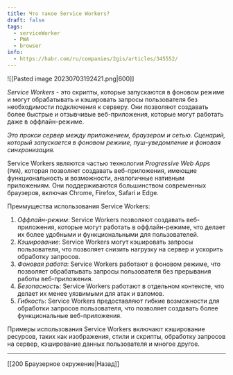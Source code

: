 ```yaml
---
title: Что такое Service Workers?
draft: false
tags:
  - serviceWorker
  - PWA
  - browser
info:
  - https://habr.com/ru/companies/2gis/articles/345552/
---
```

![[Pasted image 20230703192421.png|600]]

_Service Workers_ - это скрипты, которые запускаются в фоновом режиме и могут обрабатывать и кэшировать запросы пользователя без необходимости подключения к серверу. Они позволяют создавать более быстрые и отзывчивые веб-приложения, которые могут работать даже в оффлайн-режиме.

_Это прокси сервер между приложением, браузером и сетью. Сценарий, который запускается в фоновом режиме, пуш-уведомление и фоновая синхронизация._

Service Workers являются частью технологии _Progressive Web Apps_ (`PWA`), которая позволяет создавать веб-приложения, имеющие функциональность и возможности, аналогичные нативным приложениям. Они поддерживаются большинством современных браузеров, включая Chrome, Firefox, Safari и Edge.

Преимущества использования Service Workers:

1. _Оффлайн-режим_: Service Workers позволяют создавать веб-приложения, которые могут работать в оффлайн-режиме, что делает их более удобными и функциональными для пользователей.
2. _Кэширование_: Service Workers могут кэшировать запросы пользователя, что позволяет снизить нагрузку на сервер и ускорить обработку запросов.
3. _Фоновая работа_: Service Workers работают в фоновом режиме, что позволяет обрабатывать запросы пользователя без прерывания работы веб-приложения.
4. _Безопасность_: Service Workers работают в отдельном контексте, что делает их менее уязвимыми для атак и взломов.
5. _Гибкость_: Service Workers предоставляют гибкие возможности для обработки запросов пользователя, что позволяет создавать более функциональные веб-приложения.

Примеры использования Service Workers включают кэширование ресурсов, таких как изображения, стили и скрипты, обработку запросов на сервер, кэширование данных пользователя и многое другое.

---

[[200 Браузерное окружение|Назад]]